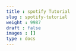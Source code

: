 ```yaml
---
title : spotify Tutorial
slug : spotify-tutorial
weight : 9987
draft : false
images : []
type : docs
---
```


